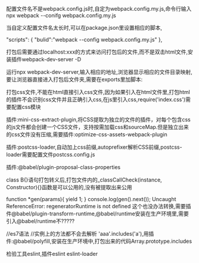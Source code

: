 配置文件名不是webpack.config.js时,自定为webpack.config.my.js,命令行输入npx webpack --conifg webpack.config.my.js

当自定义配置文件名太长时,可以在package.json里设置相应的脚本,

  "scripts": {
    "bulid":"webpack --config webpack.config.my.js"
  },


打包后需要通过localhost:xxx的方式来访问打包后的文件,而不是双击html文件,安装插件webpack-dev-server -D

运行npx webpack-dev-server,输入相应的地址,浏览器显示相应的文件目录映射,要让浏览器直接进入打包后文件夹,需要在exports里加脚本:


打包css文件,不能在html直接引入css文件,因为如果引入在html文件里,打包html的插件不会识别css文件并且正确引入css,在js里引入css,require('index.css')需要配置css模块

插件:mini-css-extract-plugin,将CSS提取为独立的文件的插件，对每个包含css的js文件都会创建一个CSS文件，支持按需加载css和sourceMap.但是独立出来的css文件没有压缩,需要插件:optimize-css-assets-webpack-plugin

插件:postcss-loader,自动加上css前缀,autoprefixer解析CSS前缀,postcss-loader需要配置文件postcss.config.js

插件:@babel/plugin-proposal-class-properties

class B{}语句打包转义后,打包文件内的_classCallCheck(instance, Constructor){}函数是可以公用的,没有被提取出来公用

function *gen(params){
  yield 1;
}
console.log(gen().next());
Uncaught ReferenceError: regeneratorRuntime is not defined
这个也没办法转换,需要插件@babel/plugin-transform-runtime,@babel/runtime安装在生产环境里,需要引入@babel/runtime不?????


//es7语法
//实例上的方法都不会去解析
'aaa'.includes('a'),用插件:@babel/polyfill,安装在生产环境中,打包出来的代码Array.prototype.includes

检验工具eslint,插件eslint eslint-loader